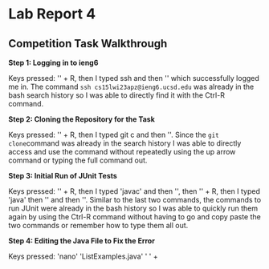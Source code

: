 # Lab Report 4

## Competition Task Walkthrough

**Step 1: Logging in to ieng6**

Keys pressed: '<Ctrl>' + R, then I typed ssh and then '<enter>' which successfully logged me in. The command `ssh cs15lwi23apz@ieng6.ucsd.edu` was already in the bash search history so I was able to directly find it with the Ctrl-R command.
  
**Step 2: Cloning the Repository for the Task**
  
Keys pressed: '<Ctrl>' + R, then I typed git c and then '<enter>'. Since the `git clone`command was already in the search history I was able to directly access and use the command without repeatedly using the up arrow command or typing the full command out.
  
**Step 3: Initial Run of JUnit Tests**

Keys pressed: '<Ctrl>' + R, then I typed 'javac' and then '<enter>', then '<Ctrl>' + R, then I typed 'java' then '<space>' and then '<enter>'. Similar to the last two commands, the commands to run JUnit were already in the bash history so I was able to quickly run them again by using the Ctrl-R command without having to go and copy paste the two commands or remember how to type them all out.
  
**Step 4: Editing the Java File to Fix the Error**
  
Keys pressed: 'nano' <Space> 'ListExamples.java' '<enter> <Ctrl>' + 
